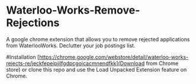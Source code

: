 # Waterloo-Works-Remove-Rejections
A google chrome extension that allows you to remove rejected applications from WaterlooWorks.
Declutter your job postings list.

#Installation
[https://chrome.google.com/webstore/detail/waterloo-works-rejects-re/jeckfepeipjilfgdpcgoicacmnendfkk](Download from Chrome store)
or clone this repo and use the Load Unpacked Extension feature on Chrome.

